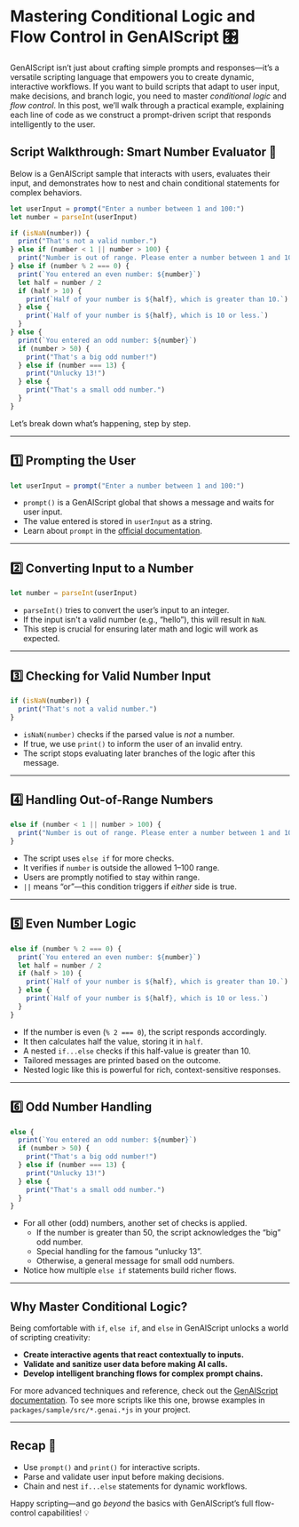 # Mastering Conditional Logic and Flow Control in GenAIScript 🎛️

GenAIScript isn’t just about crafting simple prompts and responses—it’s a versatile scripting language that empowers you to create dynamic, interactive workflows. If you want to build scripts that adapt to user input, make decisions, and branch logic, you need to master _conditional logic_ and _flow control_. In this post, we’ll walk through a practical example, explaining each line of code as we construct a prompt-driven script that responds intelligently to the user.

## Script Walkthrough: Smart Number Evaluator 🎲

Below is a GenAIScript sample that interacts with users, evaluates their input, and demonstrates how to nest and chain conditional statements for complex behaviors.

```js
let userInput = prompt("Enter a number between 1 and 100:")
let number = parseInt(userInput)

if (isNaN(number)) {
  print("That's not a valid number.")
} else if (number < 1 || number > 100) {
  print("Number is out of range. Please enter a number between 1 and 100.")
} else if (number % 2 === 0) {
  print(`You entered an even number: ${number}`)
  let half = number / 2
  if (half > 10) {
    print(`Half of your number is ${half}, which is greater than 10.`)
  } else {
    print(`Half of your number is ${half}, which is 10 or less.`)
  }
} else {
  print(`You entered an odd number: ${number}`)
  if (number > 50) {
    print("That's a big odd number!")
  } else if (number === 13) {
    print("Unlucky 13!")
  } else {
    print("That's a small odd number.")
  }
}
```

Let’s break down what’s happening, step by step.

---

## 1️⃣ Prompting the User

```js
let userInput = prompt("Enter a number between 1 and 100:")
```

- `prompt()` is a GenAIScript global that shows a message and waits for user input.
- The value entered is stored in `userInput` as a string.
- Learn about `prompt` in the [official documentation](https://microsoft.github.io/genaiscript/reference/globals/#prompt).

---

## 2️⃣ Converting Input to a Number

```js
let number = parseInt(userInput)
```

- `parseInt()` tries to convert the user’s input to an integer.
- If the input isn't a valid number (e.g., “hello”), this will result in `NaN`.
- This step is crucial for ensuring later math and logic will work as expected.

---

## 3️⃣ Checking for Valid Number Input

```js
if (isNaN(number)) {
  print("That's not a valid number.")
}
```

- `isNaN(number)` checks if the parsed value is _not_ a number.
- If true, we use `print()` to inform the user of an invalid entry.
- The script stops evaluating later branches of the logic after this message.

---

## 4️⃣ Handling Out-of-Range Numbers

```js
else if (number < 1 || number > 100) {
  print("Number is out of range. Please enter a number between 1 and 100.")
}
```

- The script uses `else if` for more checks.
- It verifies if `number` is outside the allowed 1–100 range.
- Users are promptly notified to stay within range.
- `||` means “or”—this condition triggers if _either_ side is true.

---

## 5️⃣ Even Number Logic

```js
else if (number % 2 === 0) {
  print(`You entered an even number: ${number}`)
  let half = number / 2
  if (half > 10) {
    print(`Half of your number is ${half}, which is greater than 10.`)
  } else {
    print(`Half of your number is ${half}, which is 10 or less.`)
  }
}
```

- If the number is even (`% 2 === 0`), the script responds accordingly.
- It then calculates half the value, storing it in `half`.
- A nested `if...else` checks if this half-value is greater than 10.
- Tailored messages are printed based on the outcome.
- Nested logic like this is powerful for rich, context-sensitive responses.

---

## 6️⃣ Odd Number Handling

```js
else {
  print(`You entered an odd number: ${number}`)
  if (number > 50) {
    print("That's a big odd number!")
  } else if (number === 13) {
    print("Unlucky 13!")
  } else {
    print("That's a small odd number.")
  }
}
```

- For all other (odd) numbers, another set of checks is applied.
  - If the number is greater than 50, the script acknowledges the “big” odd number.
  - Special handling for the famous “unlucky 13”.
  - Otherwise, a general message for small odd numbers.
- Notice how multiple `else if` statements build richer flows.

---

## Why Master Conditional Logic?

Being comfortable with `if`, `else if`, and `else` in GenAIScript unlocks a world of scripting creativity:

- **Create interactive agents that react contextually to inputs.**
- **Validate and sanitize user data before making AI calls.**
- **Develop intelligent branching flows for complex prompt chains.**

For more advanced techniques and reference, check out the [GenAIScript documentation](https://microsoft.github.io/genaiscript/). To see more scripts like this one, browse examples in `packages/sample/src/*.genai.*js` in your project.

---

## Recap 🚦

- Use `prompt()` and `print()` for interactive scripts.
- Parse and validate user input before making decisions.
- Chain and nest `if...else` statements for dynamic workflows.

Happy scripting—and go *beyond* the basics with GenAIScript’s full flow-control capabilities! 💡